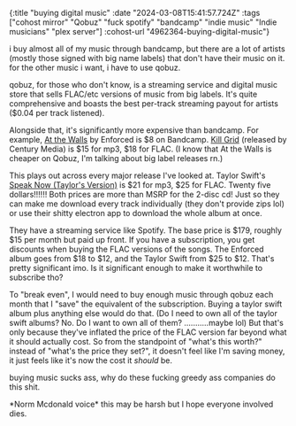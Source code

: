 {:title "buying digital music"
 :date "2024-03-08T15:41:57.724Z"
 :tags ["cohost mirror" "Qobuz" "fuck spotify" "bandcamp" "indie music" "Indie musicians" "plex server"]
 :cohost-url "4962364-buying-digital-music"}

i buy almost all of my music through bandcamp, but there are a lot of artists (mostly those signed with big name labels) that don't have their music on it. for the other music i want, i have to use qobuz.

qobuz, for those who don't know, is a streaming service and digital music store that sells FLAC/etc versions of music from big labels. It's quite comprehensive and boasts the best per-track streaming payout for artists ($0.04 per track listened).

Alongside that, it's significantly more expensive than bandcamp. For example, [At the Walls](https://enforced.bandcamp.com/album/at-the-walls) by Enforced is $8 on Bandcamp. [Kill Grid](https://www.qobuz.com/us-en/album/kill-grid-enforced/p7d3ctsub6e1b) (released by Century Media) is $15 for mp3, $18 for FLAC. (I know that At the Walls is cheaper on Qobuz, I'm talking about big label releases rn.)

This plays out across every major release I've looked at. Taylor Swift's [Speak Now (Taylor's Version)](https://www.qobuz.com/us-en/album/speak-now-taylors-version-taylor-swift/r50z4s97nyrya) is $21 for mp3, $25 for FLAC. Twenty five dollars!!!!!! Both prices are more than MSRP for the 2-disc cd! Just so they can make me download every track individually (they don't provide zips lol) or use their shitty electron app to download the whole album at once.

They have a streaming service like Spotify. The base price is $179, roughly $15 per month but paid up front. If you have a subscription, you get discounts when buying the FLAC versions of the songs. The Enforced album goes from $18 to $12, and the Taylor Swift from $25 to $12. That's pretty significant imo. Is it significant enough to make it worthwhile to subscribe tho?

To "break even", I would need to buy enough music through qobuz each month that I "save" the equivalent of the subscription. Buying a taylor swift album plus anything else would do that. (Do I need to own all of the taylor swift albums? No. Do I want to own all of them? ...........maybe lol) But that's only because they've inflated the price of the FLAC version far beyond what it should actually cost. So from the standpoint of "what's this worth?" instead of "what's the price they set?", it doesn't feel like I'm saving money, it just feels like it's now the cost it _should_ be.

buying music sucks ass, why do these fucking greedy ass companies do this shit.

\*Norm Mcdonald voice* this may be harsh but I hope everyone involved dies.
